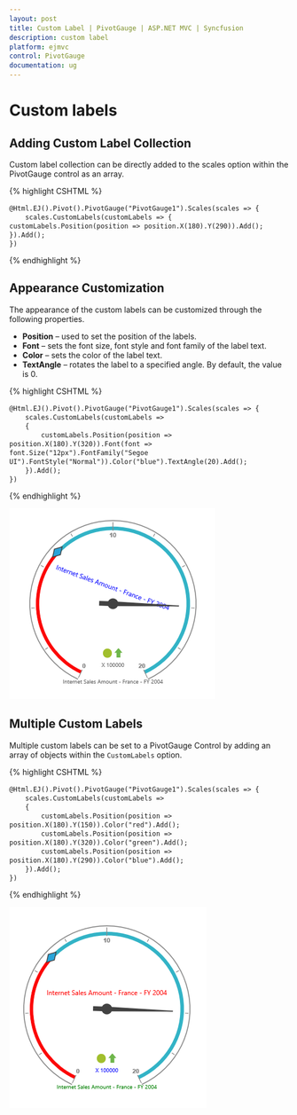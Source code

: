 ```yaml
---
layout: post
title: Custom Label | PivotGauge | ASP.NET MVC | Syncfusion
description: custom label
platform: ejmvc
control: PivotGauge
documentation: ug
---
```


# Custom labels

## Adding Custom Label Collection

Custom label collection can be directly added to the scales option within the PivotGauge control as an array.

{% highlight CSHTML %}

    @Html.EJ().Pivot().PivotGauge("PivotGauge1").Scales(scales => {
        scales.CustomLabels(customLabels => { customLabels.Position(position => position.X(180).Y(290)).Add(); }).Add();
    })

{% endhighlight  %}

## Appearance Customization

The appearance of the custom labels can be customized through the following properties.

* **Position** – used to set the position of the labels.
* **Font** – sets the font size, font style and font family of the label text.
* **Color** – sets the color of the label text.
* **TextAngle** – rotates the label to a specified angle. By default, the value is 0.

{% highlight CSHTML %}

    @Html.EJ().Pivot().PivotGauge("PivotGauge1").Scales(scales => {
        scales.CustomLabels(customLabels =>
        {
            customLabels.Position(position => position.X(180).Y(320)).Font(font => font.Size("12px").FontFamily("Segoe UI").FontStyle("Normal")).Color("blue").TextAngle(20).Add();
        }).Add();
    })

{% endhighlight  %}

![](Custom-Label_images/AppearanceCustomization.png) 

## Multiple Custom Labels

Multiple custom labels can be set to a PivotGauge Control by adding an array of objects within the `CustomLabels` option.

{% highlight CSHTML %}

    @Html.EJ().Pivot().PivotGauge("PivotGauge1").Scales(scales => {
        scales.CustomLabels(customLabels =>
        {
            customLabels.Position(position => position.X(180).Y(150)).Color("red").Add();
            customLabels.Position(position => position.X(180).Y(320)).Color("green").Add();
            customLabels.Position(position => position.X(180).Y(290)).Color("blue").Add();
        }).Add();
    })

{% endhighlight  %}

![](Custom-Label_images/MultipleCustomLabels.png) 
